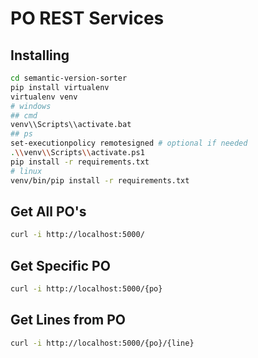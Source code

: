 # PO REST Services

## Installing

```bash
cd semantic-version-sorter
pip install virtualenv
virtualenv venv
# windows
## cmd
venv\\Scripts\\activate.bat
## ps
set-executionpolicy remotesigned # optional if needed
.\\venv\\Scripts\\activate.ps1
pip install -r requirements.txt
# linux
venv/bin/pip install -r requirements.txt
```
## Get All PO's

```bash
curl -i http://localhost:5000/
```

## Get Specific PO

```bash
curl -i http://localhost:5000/{po}
```

## Get Lines from PO

```bash
curl -i http://localhost:5000/{po}/{line}
```
